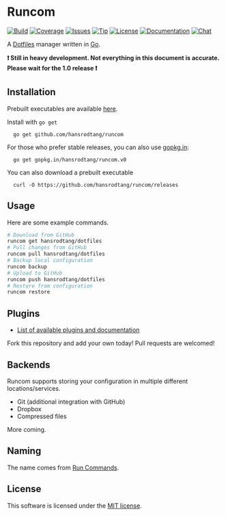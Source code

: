 # Runcom

[![Build](https://img.shields.io/travis/hansrodtang/runcom.svg?style=flat)](https://travis-ci.org/hansrodtang/runcom) [![Coverage](https://img.shields.io/coveralls/hansrodtang/runcom.svg?style=flat)](https://coveralls.io/r/hansrodtang/runcom) [![Issues](https://img.shields.io/github/issues/hansrodtang/runcom.svg?style=flat)](https://github.com/hansrodtang/runcom/issues) [![Tip](https://img.shields.io/gratipay/hansrodtang.svg?style=flat)](https://gratipay.com/hansrodtang/)
[![License](http://img.shields.io/badge/license-MIT-blue.svg?style=flat)](http://choosealicense.com/licenses/mit/)
[![Documentation](http://img.shields.io/badge/documentation-wiki-blue.svg?style=flat)](https://github.com/hansrodtang/runcom/wiki)
[![Chat](https://img.shields.io/badge/gitter-join%20chat%20%E2%86%92-brightgreen.svg?style=flat)](https://gitter.im/hansrodtang/runcom)



A [Dotfiles](http://dotfiles.github.io/) manager written in [Go](http://golang.org).

__:heavy_exclamation_mark: Still in heavy development. Not everything in this document is accurate. Please wait for the 1.0 release :heavy_exclamation_mark:__

## Installation

Prebuilt executables are available [here](https://github.com/hansrodtang/runcom/releases).


Install with `go get`
```
  go get github.com/hansrodtang/runcom
```
For those who prefer stable releases, you can also use [gopkg.in](http://gopkg.in):

```
  go get gopkg.in/hansrodtang/runcom.v0
```
You can also download a prebuilt executable
```
  curl -O https://github.com/hansrodtang/runcom/releases
```

## Usage
Here are some example commands.

```sh
# Download from GitHub
runcom get hansrodtang/dotfiles
# Pull changes from GitHub
runcom pull hansrodtang/dotfiles
# Backup local configuration
runcom backup
# Upload to GitHub
runcom push hansrodtang/dotfiles
# Restore from configuration
runcom restore
```

## Plugins

- [List of available plugins and documentation](https://github.com/hansrodtang/runcom/wiki/Plugins)

Fork this repository and add your own today! Pull requests are welcomed!

## Backends

Runcom supports storing your configuration in multiple different locations/services.

- Git (additional integration with GitHub)
- Dropbox
- Compressed files

More coming.

## Naming

The name comes from [Run Commands](https://en.wikipedia.org/wiki/Run_commands).

## License

This software is licensed under the [MIT license](LICENSE.md).
